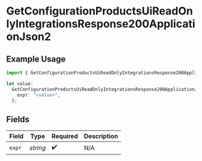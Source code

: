 # GetConfigurationProductsUiReadOnlyIntegrationsResponse200ApplicationJson2

## Example Usage

```typescript
import { GetConfigurationProductsUiReadOnlyIntegrationsResponse200ApplicationJson2 } from "@vercel/sdk/models/getconfigurationproductsop.js";

let value:
  GetConfigurationProductsUiReadOnlyIntegrationsResponse200ApplicationJson2 = {
    expr: "<value>",
  };
```

## Fields

| Field              | Type               | Required           | Description        |
| ------------------ | ------------------ | ------------------ | ------------------ |
| `expr`             | *string*           | :heavy_check_mark: | N/A                |